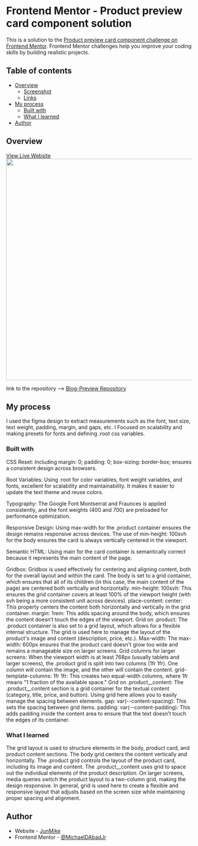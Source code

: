 # Frontend Mentor - Product preview card component solution

This is a solution to the [Product preview card component challenge on Frontend Mentor](https://www.frontendmentor.io/challenges/product-preview-card-component-GO7UmttRfa). Frontend Mentor challenges help you improve your coding skills by building realistic projects. 

## Table of contents

- [Overview](#overview)
  - [Screenshot](#screenshot)
  - [Links](#links)
- [My process](#my-process)
  - [Built with](#built-with)
  - [What I learned](#what-i-learned)
- [Author](#author)



## Overview

<a href="https://junmike-blog-preview.netlify.app/" target="_blank">View Live Website</a>
</br>
<img src="https://raw.githubusercontent.com/MichaelDAbadJr/assets/refs/heads/main/blog-preview-cover.png" width="600">

link to the repository -->
<a href="https://github.com/MichaelDAbadJr/Blog-Preview-Card" target="_blank">Blog-Preview Repository</a>

## My process
I used the figma design to extract measurements such as the font, text size, text weight, padding, margin, and gaps, etc. I Focused on scalability and making presets for fonts and defining :root css variables.

### Built with
CSS Reset:
Including margin: 0; padding: 0; box-sizing: border-box; ensures a consistent design across browsers.

Root Variables:
Using :root for color variables, font weight variables, and fonts, excellent for scalability and maintainability. It makes it easier to update the text theme and reuse colors.

Typography:
The Google Font Montserrat and Fraunces is applied consistently, and the font weights (400 and 700) are preloaded for performance optimization.

Responsive Design:
Using max-width for the .product container ensures the design remains responsive across devices.
The use of min-height: 100svh for the body ensures the card is always vertically centered in the viewport.

Semantic HTML:
Using main for the card container is semantically correct because it represents the main content of the page.

Gridbox:
Gridbox is used effectively for centering and aligning content, both for the overall layout and within the card. The body is set to a grid container, which ensures that all of its children (in this case, the main content of the page) are centered both vertically and horizontally.
min-height: 100svh: This ensures the grid container covers at least 100% of the viewport height (with svh being a more consistent unit across devices).
place-content: center: This property centers the content both horizontally and vertically in the grid container.
margin: 1rem: This adds spacing around the body, which ensures the content doesn’t touch the edges of the viewport.
Grid on .product: The .product container is also set to a grid layout, which allows for a flexible internal structure. The grid is used here to manage the layout of the product's image and content (description, price, etc.).
Max-width: The max-width: 600px ensures that the product card doesn't grow too wide and remains a manageable size on larger screens.
Grid columns for larger screens: When the viewport width is at least 768px (usually tablets and larger screens), the .product grid is split into two columns (1fr 1fr). One column will contain the image, and the other will contain the content.
grid-template-columns: 1fr 1fr: This creates two equal-width columns, where 1fr means "1 fraction of the available space."
Grid on .product__content: The .product__content section is a grid container for the textual content (category, title, price, and button). Using grid here allows you to easily manage the spacing between elements.
gap: var(--content-spacing): This sets the spacing between grid items.
padding: var(--content-padding): This adds padding inside the content area to ensure that the text doesn’t touch the edges of its container.

### What I learned
The grid layout is used to structure elements in the body, product card, and product content sections.
The body grid centers the content vertically and horizontally.
The .product grid controls the layout of the product card, including its image and content.
The .product__content uses grid to space out the individual elements of the product description.
On larger screens, media queries switch the product layout to a two-column grid, making the design responsive.
In general, grid is used here to create a flexible and responsive layout that adjusts based on the screen size while maintaining proper spacing and alignment.


## Author
- Website - [JunMike](https://junmike.dev)
- Frontend Mentor - [@MichaelDAbadJr](https://www.frontendmentor.io/profile/MichaelDAbadJr)
